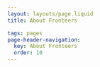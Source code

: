 ```yaml
---
layout: layouts/page.liquid
title: About Fronteers

tags: pages
page-header-navigation:
  key: About Fronteers
  order: 10
---
```

